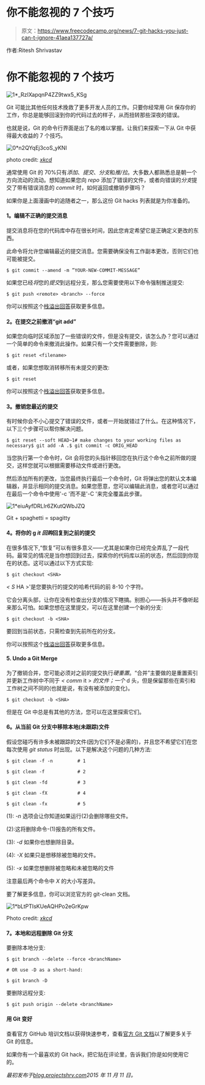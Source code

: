 # 你不能忽视的 7 个技巧

> 原文：<https://www.freecodecamp.org/news/7-git-hacks-you-just-can-t-ignore-41aea137727a/>

作者:Ritesh Shrivastav

# 你不能忽视的 7 个技巧

![1*_RzIXapqnP4ZZ9twx5_KSg](img/0581d3341a90d73ffe6962ff345b6a61.png)

Git 可能比其他任何技术挽救了更多开发人员的工作。只要你经常用 Git 保存你的工作，你总是能够回滚到你的代码过去的样子，从而扭转那些深夜的错误。

也就是说，Git 的命令行界面是出了名的难以掌握。让我们来探索一下从 Git 中获得最大收益的 7 个技巧。

![0*n2QYqEj3coS_yKNl](img/ad89aa06106a2d10a6a43e7013a827ce.png)

photo credit: [*xkcd*](http://xkcd.com/)

通常使用 Git 的 70%只有*添加*、*提交*、*分支*和*推/拉*。大多数人都熟悉总是朝一个方向流动的流动。想知道如果您向 *repo* 添加了错误的文件，或者向错误的*分支*提交了带有错误消息的 *commit* 时，如何返回或撤销步骤吗？

如果你是上面漫画中的追随者之一，那么这份 Git hacks 列表就是为你准备的。

#### **1。编辑不正确的提交消息**

提交消息将在您的代码库中存在很长时间，因此您肯定希望它是正确定义更改的东西。

此命令将允许您编辑最近的提交消息。您需要确保没有工作副本更改，否则它们也可能被提交。

```
$ git commit --amend -m ”YOUR-NEW-COMMIT-MESSAGE”
```

如果您已经*将*您的*提交*到远程分支，那么您需要使用以下命令强制推送提交:

```
$ git push <remote> <branch> --force
```

你可以按照这个[栈溢出回答](http://stackoverflow.com/questions/179123/edit-an-incorrect-commit-message-in-git/179147#179147)获取更多信息。

#### **2。在提交**之前撤消“git add”

如果您向临时区域添加了一些错误的文件，但是没有提交，该怎么办？您可以通过一个简单的命令来撤消此操作。如果只有一个文件需要删除，则:

```
$ git reset <filename>
```

或者，如果您想取消转移所有未提交的更改:

```
$ git reset
```

你可以按照这个[栈溢出回答](http://stackoverflow.com/questions/348170/undo-git-add-before-commit/348234#348234)获取更多信息。

#### **3。撤销您最近的提交**

有时候你会不小心提交了错误的文件，或者一开始就错过了什么。在这种情况下，以下三个步骤可以帮你解决问题。

```
$ git reset --soft HEAD~1# make changes to your working files as necessary$ git add -A .$ git commit -c ORIG_HEAD
```

当您执行第一个命令时，Git 会将您的头指针移回您在执行这个命令之前所做的提交，这样您就可以根据需要移动文件或进行更改。

然后添加所有的更改，当您最终执行最后一个命令时，Git 将弹出您的默认文本编辑器，并显示相同的提交消息。如果您愿意，您可以编辑此消息，或者您可以通过在最后一个命令中使用'-c '而不是'-C '来完全覆盖此步骤。

![1*eiuAyfDRLIr6ZKutQWbJZQ](img/29be09545c7c0c15823e56fb7fb3d09a.png)

Git + spaghetti = spagitty

#### **4。将你的 g *it 回购*回复到之前的提交**

在很多情况下,“恢复”可以有很多意义——尤其是如果你已经完全弄乱了一段代码。最常见的情况是当你想回到过去，探索你的代码库以前的状态，然后回到你现在的状态。这可以通过以下方式实现:

```
$ git checkout <SHA>
```

*< S* HA >'是您要执行的提交的哈希代码的前 8-10 个字符。

它会分离头部，让你在没有检查出分支的情况下瞎搞。别担心——拆头并不像听起来那么可怕。如果您想在这里提交，可以在这里创建一个新的分支:

```
$ git checkout -b <SHA>
```

要回到当前状态，只需检查到先前所在的分支。

你可以按照这个[栈溢出回答](http://stackoverflow.com/questions/4114095/revert-git-repo-to-a-previous-commit/4114122#4114122)获取更多信息。

#### **5\. Undo a Git Merge**

为了撤销合并，您可能必须对之前的提交执行*硬重置*。“合并”主要做的是重置索引并更新工作树中不同于 *< comm* it > *的文件；一个* d 头，但是保留那些在索引和工作树之间不同的(也就是说，有没有被添加的变化)。

```
$ git checkout -b <SHA>
```

但是在 Git 中总是有其他的方法，您可以在这里探索它们。

#### **6。从当前 Git 分支中移除本地(未跟踪)文件**

假设您碰巧有许多未被跟踪的文件(因为它们不是必需的)，并且您不希望它们在您每次使用 *git status* 时出现。以下是解决这个问题的几种方法:

```
$ git clean -f -n         # 1
```

```
$ git clean -f            # 2
```

```
$ git clean -fd           # 3
```

```
$ git clean -fX           # 4
```

```
$ git clean -fx           # 5
```

(1): *-n* 选项会让你知道如果运行(2)会删除哪些文件。

(2):这将删除命令-(1)报告的所有文件。

(3): *-d* 如果你也想删除目录。

(4): *-X* 如果只是想移除被忽略的文件。

(5): *-x* 如果您想删除被忽略和未被忽略的文件

注意最后两个命令中 *X* 的大小写差异。

要了解更多信息，你可以浏览官方的 git-clean 文档。

![1*bLtPTIsKUeAQHPo2eGrKpw](img/4d8d1d47ec6f110064a489cb8999b6cf.png)

Photo credit: [*xkcd*](http://xkcd.com/)

#### **7。本地和远程删除 Git 分支**

要删除本地分支:

```
$ git branch --delete --force <branchName>
```

```
# OR use -D as a short-hand:
```

```
$ git branch -D
```

要删除远程分支:

```
$ git push origin --delete <branchName>
```

#### 用 Git 变好

查看官方 GitHub 培训文档以获得快速参考，查看[官方 Git 文档](https://git-scm.com/docs)以了解更多关于 Git 的信息。

如果你有一个最喜欢的 Git hack，把它贴在评论里，告诉我们你是如何使用它的。

*最初发布于[blog.projectshrv.com](http://blog.projectshrv.com/7-git-hacks-you-cant-ignore/)2015 年 11 月 11 日。*